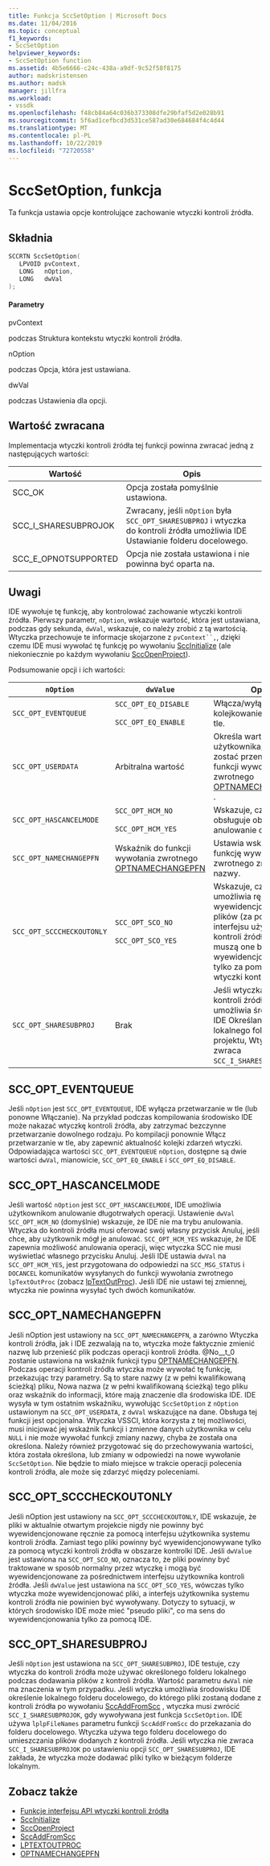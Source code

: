 ```yaml
---
title: Funkcja SccSetOption | Microsoft Docs
ms.date: 11/04/2016
ms.topic: conceptual
f1_keywords:
- SccSetOption
helpviewer_keywords:
- SccSetOption function
ms.assetid: 4b5e6666-c24c-438a-a9df-9c52f58f8175
author: madskristensen
ms.author: madsk
manager: jillfra
ms.workload:
- vssdk
ms.openlocfilehash: f48cb84a64c036b373308dfe29bfaf5d2e028b91
ms.sourcegitcommit: 5f6ad1cefbcd3d531ce587ad30e684684f4c4d44
ms.translationtype: MT
ms.contentlocale: pl-PL
ms.lasthandoff: 10/22/2019
ms.locfileid: "72720558"
---
```

# <a name="sccsetoption-function"></a>SccSetOption, funkcja
Ta funkcja ustawia opcje kontrolujące zachowanie wtyczki kontroli źródła.

## <a name="syntax"></a>Składnia

```cpp
SCCRTN SccSetOption(
   LPVOID pvContext,
   LONG   nOption,
   LONG   dwVal
);
```

#### <a name="parameters"></a>Parametry
 pvContext

podczas Struktura kontekstu wtyczki kontroli źródła.

 nOption

podczas Opcja, która jest ustawiana.

 dwVal

podczas Ustawienia dla opcji.

## <a name="return-value"></a>Wartość zwracana
 Implementacja wtyczki kontroli źródła tej funkcji powinna zwracać jedną z następujących wartości:

|Wartość|Opis|
|-----------|-----------------|
|SCC_OK|Opcja została pomyślnie ustawiona.|
|SCC_I_SHARESUBPROJOK|Zwracany, jeśli `nOption` była `SCC_OPT_SHARESUBPROJ` i wtyczka do kontroli źródła umożliwia IDE Ustawianie folderu docelowego.|
|SCC_E_OPNOTSUPPORTED|Opcja nie została ustawiona i nie powinna być oparta na.|

## <a name="remarks"></a>Uwagi
 IDE wywołuje tę funkcję, aby kontrolować zachowanie wtyczki kontroli źródła. Pierwszy parametr, `nOption`, wskazuje wartość, która jest ustawiana, podczas gdy sekunda, `dwVal`, wskazuje, co należy zrobić z tą wartością. Wtyczka przechowuje te informacje skojarzone z `pvContext``,`, dzięki czemu IDE musi wywołać tę funkcję po wywołaniu [SccInitialize](../extensibility/sccinitialize-function.md) (ale niekoniecznie po każdym wywołaniu [SccOpenProject](../extensibility/sccopenproject-function.md)).

 Podsumowanie opcji i ich wartości:

|`nOption`|`dwValue`|Opis|
|---------------|---------------|-----------------|
|`SCC_OPT_EVENTQUEUE`|`SCC_OPT_EQ_DISABLE`<br /><br /> `SCC_OPT_EQ_ENABLE`|Włącza/wyłącza kolejkowanie zdarzeń w tle.|
|`SCC_OPT_USERDATA`|Arbitralna wartość|Określa wartość użytkownika, która ma zostać przeniesiona do funkcji wywołania zwrotnego [OPTNAMECHANGEPFN](../extensibility/optnamechangepfn.md) .|
|`SCC_OPT_HASCANCELMODE`|`SCC_OPT_HCM_NO`<br /><br /> `SCC_OPT_HCM_YES`|Wskazuje, czy IDE obsługuje obecnie anulowanie operacji.|
|`SCC_OPT_NAMECHANGEPFN`|Wskaźnik do funkcji wywołania zwrotnego [OPTNAMECHANGEPFN](../extensibility/optnamechangepfn.md)|Ustawia wskaźnik na funkcję wywołania zwrotnego zmiany nazwy.|
|`SCC_OPT_SCCCHECKOUTONLY`|`SCC_OPT_SCO_NO`<br /><br /> `SCC_OPT_SCO_YES`|Wskazuje, czy IDE umożliwia ręczne wyewidencjonowywanie plików (za pomocą interfejsu użytkownika kontroli źródła) lub czy muszą one być wyewidencjonowane tylko za pomocą wtyczki kontroli źródła.|
|`SCC_OPT_SHARESUBPROJ`|Brak|Jeśli wtyczka do kontroli źródła umożliwia środowisku IDE Określanie lokalnego folderu projektu, Wtyczka zwraca `SCC_I_SHARESUBPROJOK`.|

## <a name="scc_opt_eventqueue"></a>SCC_OPT_EVENTQUEUE
 Jeśli `nOption` jest `SCC_OPT_EVENTQUEUE`, IDE wyłącza przetwarzanie w tle (lub ponowne Włączanie). Na przykład podczas kompilowania środowisko IDE może nakazać wtyczkę kontroli źródła, aby zatrzymać bezczynne przetwarzanie dowolnego rodzaju. Po kompilacji ponownie Włącz przetwarzanie w tle, aby zapewnić aktualność kolejki zdarzeń wtyczki. Odpowiadająca wartości `SCC_OPT_EVENTQUEUE` `nOption`, dostępne są dwie wartości `dwVal`, mianowicie, `SCC_OPT_EQ_ENABLE` i `SCC_OPT_EQ_DISABLE`.

## <a name="scc_opt_hascancelmode"></a>SCC_OPT_HASCANCELMODE
 Jeśli wartość `nOption` jest `SCC_OPT_HASCANCELMODE`, IDE umożliwia użytkownikom anulowanie długotrwałych operacji. Ustawienie `dwVal` `SCC_OPT_HCM_NO` (domyślnie) wskazuje, że IDE nie ma trybu anulowania. Wtyczka do kontroli źródła musi oferować swój własny przycisk Anuluj, jeśli chce, aby użytkownik mógł je anulować. `SCC_OPT_HCM_YES` wskazuje, że IDE zapewnia możliwość anulowania operacji, więc wtyczka SCC nie musi wyświetlać własnego przycisku Anuluj. Jeśli IDE ustawia `dwVal` na `SCC_OPT_HCM_YES`, jest przygotowana do odpowiedzi na `SCC_MSG_STATUS` i `DOCANCEL` komunikatów wysyłanych do funkcji wywołania zwrotnego `lpTextOutProc` (zobacz [lpTextOutProc](../extensibility/lptextoutproc.md)). Jeśli IDE nie ustawi tej zmiennej, wtyczka nie powinna wysyłać tych dwóch komunikatów.

## <a name="scc_opt_namechangepfn"></a>SCC_OPT_NAMECHANGEPFN
 Jeśli nOption jest ustawiony na `SCC_OPT_NAMECHANGEPFN`, a zarówno Wtyczka kontroli źródła, jak i IDE zezwalają na to, wtyczka może faktycznie zmienić nazwę lub przenieść plik podczas operacji kontroli źródła. @No__t_0 zostanie ustawiona na wskaźnik funkcji typu [OPTNAMECHANGEPFN](../extensibility/optnamechangepfn.md). Podczas operacji kontroli źródła wtyczka może wywołać tę funkcję, przekazując trzy parametry. Są to stare nazwy (z w pełni kwalifikowaną ścieżką) pliku, Nowa nazwa (z w pełni kwalifikowaną ścieżką) tego pliku oraz wskaźnik do informacji, które mają znaczenie dla środowiska IDE. IDE wysyła w tym ostatnim wskaźniku, wywołując `SccSetOption` z `nOption` ustawionym na `SCC_OPT_USERDATA`, z `dwVal` wskazujące na dane. Obsługa tej funkcji jest opcjonalna. Wtyczka VSSCI, która korzysta z tej możliwości, musi inicjować jej wskaźnik funkcji i zmienne danych użytkownika w celu `NULL` i nie może wywołać funkcji zmiany nazwy, chyba że została ona określona. Należy również przygotować się do przechowywania wartości, która została określona, lub zmiany w odpowiedzi na nowe wywołanie `SccSetOption`. Nie będzie to miało miejsce w trakcie operacji polecenia kontroli źródła, ale może się zdarzyć między poleceniami.

## <a name="scc_opt_scccheckoutonly"></a>SCC_OPT_SCCCHECKOUTONLY
 Jeśli nOption jest ustawiony na `SCC_OPT_SCCCHECKOUTONLY`, IDE wskazuje, że pliki w aktualnie otwartym projekcie nigdy nie powinny być wyewidencjonowane ręcznie za pomocą interfejsu użytkownika systemu kontroli źródła. Zamiast tego pliki powinny być wyewidencjonowywane tylko za pomocą wtyczki kontroli źródła w obszarze kontrolki IDE. Jeśli `dwValue` jest ustawiona na `SCC_OPT_SCO_NO`, oznacza to, że pliki powinny być traktowane w sposób normalny przez wtyczkę i mogą być wyewidencjonowane za pośrednictwem interfejsu użytkownika kontroli źródła. Jeśli `dwValue` jest ustawiona na `SCC_OPT_SCO_YES`, wówczas tylko wtyczka może wyewidencjonować pliki, a interfejs użytkownika systemu kontroli źródła nie powinien być wywoływany. Dotyczy to sytuacji, w których środowisko IDE może mieć "pseudo pliki", co ma sens do wyewidencjonowania tylko za pomocą IDE.

## <a name="scc_opt_sharesubproj"></a>SCC_OPT_SHARESUBPROJ
 Jeśli `nOption` jest ustawiona na `SCC_OPT_SHARESUBPROJ`, IDE testuje, czy wtyczka do kontroli źródła może używać określonego folderu lokalnego podczas dodawania plików z kontroli źródła. Wartość parametru `dwVal` nie ma znaczenia w tym przypadku. Jeśli wtyczka umożliwia środowisku IDE określenie lokalnego folderu docelowego, do którego pliki zostaną dodane z kontroli źródła po wywołaniu [SccAddFromScc](../extensibility/sccaddfromscc-function.md) , wtyczka musi zwrócić `SCC_I_SHARESUBPROJOK`, gdy wywoływana jest funkcja `SccSetOption`. IDE używa `lplpFileNames` parametru funkcji `SccAddFromScc` do przekazania do folderu docelowego. Wtyczka używa tego folderu docelowego do umieszczania plików dodanych z kontroli źródła. Jeśli wtyczka nie zwraca `SCC_I_SHARESUBPROJOK` po ustawieniu opcji `SCC_OPT_SHARESUBPROJ`, IDE zakłada, że wtyczka może dodawać pliki tylko w bieżącym folderze lokalnym.

## <a name="see-also"></a>Zobacz także
- [Funkcje interfejsu API wtyczki kontroli źródła ](../extensibility/source-control-plug-in-api-functions.md)
- [SccInitialize](../extensibility/sccinitialize-function.md)
- [SccOpenProject](../extensibility/sccopenproject-function.md)
- [SccAddFromScc](../extensibility/sccaddfromscc-function.md)
- [LPTEXTOUTPROC](../extensibility/lptextoutproc.md)
- [OPTNAMECHANGEPFN](../extensibility/optnamechangepfn.md)